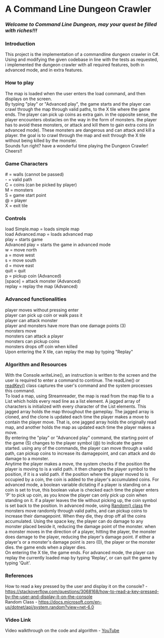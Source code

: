 # A Command Line Dungeon Crawler
### _Welcome to Command Line Dungeon, may your quest be filled with riches!!!_

### Introduction
This project is the implementation of a commandline dungeon crawler in C#.
Using and modifying the given codebase in line with the tests as requested, i implemented the dungeon crawler with all required features, both in advanced mode, and in extra features. <br/>

### How to play
The map is loaded when the user enters the load command, and then displays on the screen. <br/>
By typing "play" or "Advanced play", the game starts and the player can crawl through the map through valid paths, to the X tile where the game ends. The player can pick up coins as extra gain. in the opposite sense, the player encounters obstacles on the way in the form of monsters. the player has to avoid these monsters, or attack and kill them to gain extra coins (in advanced mode). These monsters are dangerous and can attack and kill a player. the goal is to crawl through the map and exit through the X tile without being killed by the monster. <br/>
Sounds fun right? have a wonderful time playing the Dungeon Crawler! Cheers!!

### Game Characters
\# = walls (cannot be passed) <br/>
\- = valid path <br/>
C = coins (can be picked by player) <br/>
M = monsters <br/>
S = game start point <br/>
\@ = player <br/>
X = exit tile

### Controls
load Simple.map = loads simple map <br/>
load Advanced.map = loads advanced map <br/>
play = starts game <br/>
Advanced play = starts the game in advanced mode <br/>
w = move north <br/>
a = move west <br/>
s = move south <br/>
d = move east <br/>
quit = quit <br/>
p = pickup coin (Advanced) <br/>
[space] = attack monster (Advanced) <br/>
replay = replay the map (Advanced) <br/>

### Advanced functionalities
player moves without pressing enter <br/>
player can pick up coin or walk pass it <br/>
player can attack monster <br/>
player and monsters have more than one damage points (3) <br/>
monsters move <br/>
monsters can attack a player <br/>
monsters can pickup coins <br/>
monsters drops off coin when killed <br/>
Upon entering the X tile, can replay the map by typing "Replay" <br/>

### Algorithm and Resources
With the Console.writeLine(), an instruction is written to the screen and the user is required to enter a command to continue. The readLine() or [readKey()](https://stackoverflow.com/questions/3068168/how-to-read-a-key-pressed-by-the-user-and-display-it-on-the-console) class captures the user's command and the system processes this command.<br/>
To load a map, using Streamreader, the map is read from the map file to a List which holds every read line as a list element. A jagged array of characters is initialized with every character of the List elements. This jagged array holds the map throughout the gameplay. The jagged array is cloned, and the clone is updated each time the player makes a move to contain the player move. That is, one jagged array holds the originally read map, and another holds the map as updated each time the player makes a move.<br/>
By entering the "play" or "Advanced play" command, the starting point of the game (S) changes to the player symbol (@) to indicate the game started. using any of the commands, the player can move through a valid path, can pickup coins to increase its damagepoint, and can attack and do damage to a monster.<br/>
Anytime the player makes a move, the system checks if the position the player is moving to is a valid path. it then changes the player symbol to the position, if it is a valid path. if the position where the player moved to is occupied by a coin, the coin is added to the player's accumulated coins. For advanced mode, a boolean variable dictating if a player is standing on a coin is set to true, this boolean value is checked each time the player enters 'P' to pick up coin, as you know the player can only pick up coin when standing on it. if a player leaves the tile without picking up, the coin symbol is set back to the position.
In advanced mode, using [Random() class](https://docs.microsoft.com/en-us/dotnet/api/system.random?view=net-6.0) the monsters move randomly through valid paths, and can pickup coins to increase their damagepoint. When they die, they drop off all the coins accumulated. Using the space key, the player can do damage to any monster placed beside it, reducing the damage point of the monster. when a monster moves in the direction of a player, hitting the player, the monster does damage to the player, reducing the player's damage point. if either a player's or a monster's damage point is zero (0), the player or the monster dies. the game ends when a player dies.<br/>
On entering the X tile, the game ends. For advanced mode, the player can replay the currently loaded map by typing 'Replay', or can quit the game by typing 'Quit'.

### References
How to read a key pressed by the user and display it on the console? - https://stackoverflow.com/questions/3068168/how-to-read-a-key-pressed-by-the-user-and-display-it-on-the-console <br/>
Random Class - https://docs.microsoft.com/en-us/dotnet/api/system.random?view=net-6.0

### Video Link
Video walkthrough on the code and algorithm - [YouTube](https://youtu.be/cPrBwf5-yEI)

